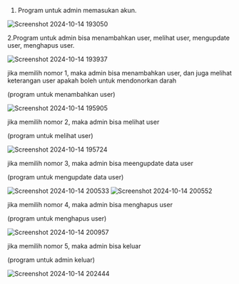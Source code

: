 
1. Program untuk admin memasukan akun.

![Screenshot 2024-10-14 193050](https://github.com/user-attachments/assets/5b66f9d7-c67f-4f16-a95e-d039040622bb)


2.Program untuk admin bisa menambahkan user, melihat user, mengupdate user, menghapus user.

![Screenshot 2024-10-14 193937](https://github.com/user-attachments/assets/c8ff0747-e2f6-418c-8307-e7b5435f16ff)


jika memilih nomor 1, maka admin bisa menambahkan user, dan juga melihat keterangan user apakah boleh untuk mendonorkan darah

(program untuk menambahkan user)

![Screenshot 2024-10-14 195905](https://github.com/user-attachments/assets/6404e8ee-d299-4239-a65b-eed6a5767f91)


jika memilih nomor 2, maka admin bisa melihat user

(program untuk melihat user)

![Screenshot 2024-10-14 195724](https://github.com/user-attachments/assets/8b5c2d49-d589-4bc4-8771-e98b2882719d)


jika memilih nomor 3, maka admin bisa meengupdate data user

(program untuk mengupdate data user)

![Screenshot 2024-10-14 200533](https://github.com/user-attachments/assets/0cf3265e-096e-4d50-816e-45c28277d1b8)
![Screenshot 2024-10-14 200552](https://github.com/user-attachments/assets/6e435d2d-47b4-4e98-b4ed-dd55bd5040f3)


jika memilih nomor 4, maka admin bisa menghapus user

(program untuk menghapus user)

![Screenshot 2024-10-14 200957](https://github.com/user-attachments/assets/36eb50b8-311e-4fa6-a9d9-5a1617de88c5)


jika memilih nomor 5, maka admin bisa keluar

(program untuk admin keluar)

![Screenshot 2024-10-14 202444](https://github.com/user-attachments/assets/47931c80-3824-4c8a-9b37-876caf3dde26)











